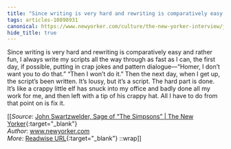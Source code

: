 ```yaml
---
title: "Since writing is very hard and rewriting is comparatively easy ..."
tags: articles-10898931
canonical: https://www.newyorker.com/culture/the-new-yorker-interview/john-swartzwelder-sage-of-the-simpsons
hide_title: true
---
```


Since writing is very hard and rewriting is comparatively easy and rather fun, I always write my scripts all the way through as fast as I can, the first day, if possible, putting in crap jokes and pattern dialogue—“Homer, I don’t want you to do that.” “Then I won’t do it.” Then the next day, when I get up, the script’s been written. It’s lousy, but it’s a script. The hard part is done. It’s like a crappy little elf has snuck into my office and badly done all my work for me, and then left with a tip of his crappy hat. All I have to do from that point on is fix it.


[[_Source_: [John Swartzwelder, Sage of “The Simpsons” | The New Yorker](https://www.newyorker.com/culture/the-new-yorker-interview/john-swartzwelder-sage-of-the-simpsons){:target="_blank"}<br>
_Author_: www.newyorker.com<br>
_More_: [Readwise URL](https://readwise.io/open/225837448){:target="_blank"}
::wrap]]